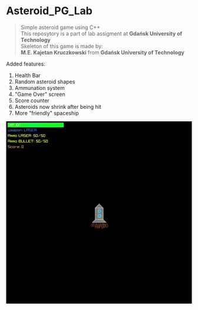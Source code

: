# Asteroid_PG_Lab
>Simple asteroid game using C++  
>This reposytory is a part of lab assigment at **Gdańsk University of Technology**  
>Skeleton of this game is made by:  
>**M.E. Kajetan Kruczkowski** from **Gdańsk University of Technology**  


Added features:
1. Health Bar
2. Random asteroid shapes
3. Ammunation system
4. "Game Over" screen
5. Score counter
6. Asteroids now shrink after being hit
5. More "friendly" spaceship




![przykład działania](asteroidy.gif)
